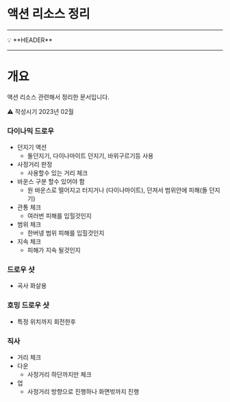# 액션 리소스 정리

---

<aside>
💡 **HEADER**

</aside>

---

# 개요

액션 리소스 관련해서 정리한 문서입니다.

<aside>
⚠️ 작성시기 2023년 02월

</aside>


### 다이나믹 드로우
- 던지기 액션
  - 돌던지기, 다이나마이트 던지기, 바위구르기등 사용
- 사정거리 판정
  - 사용할수 있는 거리 체크    
- 바운스 구분 할수 있어야 함 
  - 원 바운스로 떨어지고 터지거나 (다이나마이트), 던져서 범위안에 피해(돌 던지기) 
- 관통 체크
  - 여러번 피해를 입힐것인지    
- 범위 체크
  - 한버넹 범위 피해를 입힐것인지 
- 지속 체크
  - 피해가 지속 될것인지  

### 드로우 샷
- 곡사 화살용 

### 호밍 드로우 샷
- 특정 위치까지 회전한후 

### 직사
- 거리 체크
- 다운
  - 사정거리 하단까지만 체크
- 업 
  - 사정거리 방향으로 진행하나 화면밖까지 진행 




